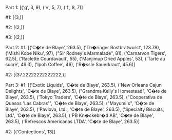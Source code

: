 Part 1:
[('g', 3, 9), ('v', 5, 7), ('f', 8, 7)]

#1:
[(3,)]

#2:
[(2,)]

#3:
[(2,)]

Part 2:
#1:
[('C�te de Blaye', 263.5), ('Th�ringer Rostbratwurst', 123.79), ('Mishi Kobe Niku', 97), ("Sir Rodney's Marmalade", 81), ('Carnarvon Tigers', 62.5), ('Raclette Courdavault', 55), ('Manjimup Dried Apples', 53), ('Tarte au sucre', 49.3), ('Ipoh Coffee', 46), ('R�ssle Sauerkraut', 45.6)]

#2:
[(37.22222222222222,)]

Part 3:
#1:
[('Exotic Liquids', 'C�te de Blaye', 263.5), ('New Orleans Cajun Delights', 'C�te de Blaye', 263.5), ("Grandma Kelly's Homestead", 'C�te de Blaye', 263.5), ('Tokyo Traders', 'C�te de Blaye', 263.5), ("Cooperativa de Quesos 'Las Cabras'", 'C�te de Blaye', 263.5), ("Mayumi's", 'C�te de Blaye', 263.5), ('Pavlova, Ltd.', 'C�te de Blaye', 263.5), ('Specialty Biscuits, Ltd.', 'C�te de Blaye', 263.5), ('PB Kn�ckebr�d AB', 'C�te de Blaye', 263.5), ('Refrescos Americanas LTDA', 'C�te de Blaye', 263.5)]

#2:
[('Confections', 13)]
